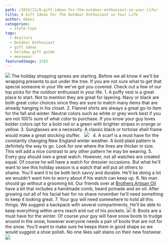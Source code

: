 ```yaml
---
path: /2015/11/8-gift-ideas-for-the-outdoor-enthusiast-in-your-life/
title: 8 Gift Ideas For The Outdoor Enthusiast in Your Life
author: eboni
categories: 
  - style-tips
tags: 
  - 9tailors
  - Outdoor Enthusiast
  - gift ideas
  - holiday gift guide
  - menswear
featuredImage: 3783
---
```

![](https://ci3.googleusercontent.com/proxy/8aX1qbdZxHJR7sP2psEpE8MBXZeox0bHgx6ZtmW9sGdF5ibuPBKv1GSJSSUKtxj1EC40sLVDnDEqDu3Er7mw-FEvl_RVTof2vNTwNQ8e886BjSemOcwehs4MVlKt_6kbKOU3_lJ0wTP74QUDlwi9=s0-d-e1-ft#http://ak1.polyvoreimg.com/cgi/img-set/cid/181225031/id/aG0pQISC5RGyTlzsxkt47Q/size/y.jpg) The holiday shopping sprees are starting. Before we all know it we'll be wrapping presents to put under the tree. If you are not sure what to get that special someone in your life we've got you covered. Check out a few of our top picks for the outdoor enthusiast in your life. 1. A puffy vest is a great place to start. Not to mention they are great for layering. Navy or black are both great color choices since they are sure to match many items that are already hanging in his closet. 2. Flannel shirts are always a great go-to item for the fall and winter. Neutral colors such as white or grey work best if you are not 100% sure of what color to purchase. If you know your guy loves bolder colors opt for a bold red or a green with brighter stripes in orange or yellow. 3. Sunglasses are a necessity. A classic black or tortoise shell frame would make a great stocking stuffer.   ![](https://s-media-cache-ak0.pinimg.com/736x/c0/1a/46/c01a465c90bc541156838a7b3ce6b0ed.jpg)   4. A scarf is a must have for the constantly changing New England winter weather. A bold plaid pattern is definitely the way to go. Look for one where the lines are thicker in size. This will add a nice contrast to any other pattern he may be wearing. 5. Every guy should own a great watch. However, not all watches are created equal. Of course he will have a watch for dressier occasions. But what he'll want to see this holiday season is a watch that will put all others to shame. You'll want it to be both tech savvy and durable. He'll be doing a lot we wouldn't want him to worry about if his watch can keep up. 6. No man should go without a grooming kit. Our friends over at [Brothers Artisan Oil](http://www.brothersartisanoil.com/products/grooming-kit) have a kit that includes a handmade comb, beard pomade and an oil. After growing out all of his facial hair for no shave november he'll need something to keep it looking great. 7. Your guy will need somewhere to hold all this things. We suggest a backpack with several compartments. He'll be able to keep everything within arms reach and out of his pockets. ![](https://s-media-cache-ak0.pinimg.com/736x/ea/3c/77/ea3c778613eaef45510021d506406cfe.jpg) 8. Boots are a must have for the winter. Of course your guy will have snow boots to trudge around in the snow, however everyone needs a pair of boots that are not for the snow. You'll want to make sure he keeps them in good shape so we would suggest a shoe polish. No one likes salt stains on their new footwear. ![](https://s-media-cache-ak0.pinimg.com/736x/16/53/2f/16532f649f391c1ed3f838d284908f5e.jpg)